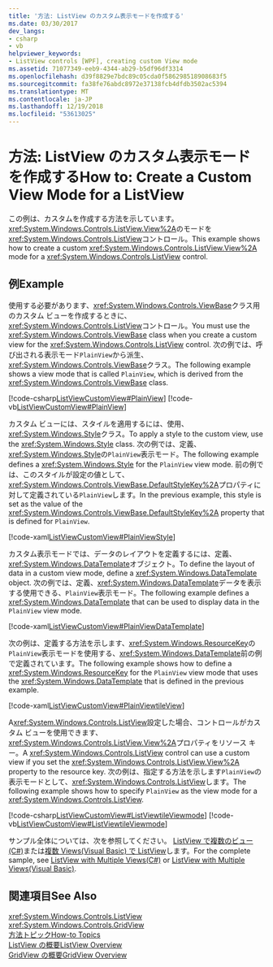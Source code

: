 ```yaml
---
title: '方法: ListView のカスタム表示モードを作成する'
ms.date: 03/30/2017
dev_langs:
- csharp
- vb
helpviewer_keywords:
- ListView controls [WPF], creating custom View mode
ms.assetid: 71077349-eeb9-4344-ab29-b5df96df3314
ms.openlocfilehash: d39f8829e7bdc89c05cda0f586298518908683f5
ms.sourcegitcommit: fa38fe76abdc8972e37138fcb4dfdb3502ac5394
ms.translationtype: MT
ms.contentlocale: ja-JP
ms.lasthandoff: 12/19/2018
ms.locfileid: "53613025"
---
```

# <a name="how-to-create-a-custom-view-mode-for-a-listview"></a><span data-ttu-id="073e3-102">方法: ListView のカスタム表示モードを作成する</span><span class="sxs-lookup"><span data-stu-id="073e3-102">How to: Create a Custom View Mode for a ListView</span></span>
<span data-ttu-id="073e3-103">この例は、カスタムを作成する方法を示しています。<xref:System.Windows.Controls.ListView.View%2A>のモードを<xref:System.Windows.Controls.ListView>コントロール。</span><span class="sxs-lookup"><span data-stu-id="073e3-103">This example shows how to create a custom <xref:System.Windows.Controls.ListView.View%2A> mode for a <xref:System.Windows.Controls.ListView> control.</span></span>  
  
## <a name="example"></a><span data-ttu-id="073e3-104">例</span><span class="sxs-lookup"><span data-stu-id="073e3-104">Example</span></span>  
 <span data-ttu-id="073e3-105">使用する必要があります、<xref:System.Windows.Controls.ViewBase>クラス用のカスタム ビューを作成するときに、<xref:System.Windows.Controls.ListView>コントロール。</span><span class="sxs-lookup"><span data-stu-id="073e3-105">You must use the <xref:System.Windows.Controls.ViewBase> class when you create a custom view for the <xref:System.Windows.Controls.ListView> control.</span></span> <span data-ttu-id="073e3-106">次の例では、呼び出される表示モード`PlainView`から派生、<xref:System.Windows.Controls.ViewBase>クラス。</span><span class="sxs-lookup"><span data-stu-id="073e3-106">The following example shows a view mode that is called `PlainView`, which is derived from the <xref:System.Windows.Controls.ViewBase> class.</span></span>  
  
 [!code-csharp[ListViewCustomView#PlainView](../../../../samples/snippets/csharp/VS_Snippets_Wpf/ListViewCustomView/CSharp/PlainView.cs#plainview)]
 [!code-vb[ListViewCustomView#PlainView](../../../../samples/snippets/visualbasic/VS_Snippets_Wpf/ListViewCustomView/visualbasic/plainview.vb#plainview)]  
  
 <span data-ttu-id="073e3-107">カスタム ビューには、スタイルを適用するには、使用、<xref:System.Windows.Style>クラス。</span><span class="sxs-lookup"><span data-stu-id="073e3-107">To apply a style to the custom view, use the <xref:System.Windows.Style> class.</span></span> <span data-ttu-id="073e3-108">次の例では、定義、<xref:System.Windows.Style>の`PlainView`表示モード。</span><span class="sxs-lookup"><span data-stu-id="073e3-108">The following example defines a <xref:System.Windows.Style> for the `PlainView` view mode.</span></span> <span data-ttu-id="073e3-109">前の例では、このスタイルが設定の値として、<xref:System.Windows.Controls.ViewBase.DefaultStyleKey%2A>プロパティに対して定義されている`PlainView`します。</span><span class="sxs-lookup"><span data-stu-id="073e3-109">In the previous example, this style is set as the value of the <xref:System.Windows.Controls.ViewBase.DefaultStyleKey%2A> property that is defined for `PlainView`.</span></span>  
  
 [!code-xaml[ListViewCustomView#PlainViewStyle](../../../../samples/snippets/csharp/VS_Snippets_Wpf/ListViewCustomView/CSharp/Themes/Generic.xaml#plainviewstyle)]  
  
 <span data-ttu-id="073e3-110">カスタム表示モードでは、データのレイアウトを定義するには、定義、<xref:System.Windows.DataTemplate>オブジェクト。</span><span class="sxs-lookup"><span data-stu-id="073e3-110">To define the layout of data in a custom view mode, define a <xref:System.Windows.DataTemplate> object.</span></span> <span data-ttu-id="073e3-111">次の例では、定義、<xref:System.Windows.DataTemplate>データを表示する使用できる、`PlainView`表示モード。</span><span class="sxs-lookup"><span data-stu-id="073e3-111">The following example defines a <xref:System.Windows.DataTemplate> that can be used to display data in the `PlainView` view mode.</span></span>  
  
 [!code-xaml[ListViewCustomView#PlainViewDataTemplate](../../../../samples/snippets/csharp/VS_Snippets_Wpf/ListViewCustomView/CSharp/Window1.xaml#plainviewdatatemplate)]  
  
 <span data-ttu-id="073e3-112">次の例は、定義する方法を示します、<xref:System.Windows.ResourceKey>の`PlainView`表示モードを使用する、<xref:System.Windows.DataTemplate>前の例で定義されています。</span><span class="sxs-lookup"><span data-stu-id="073e3-112">The following example shows how to define a <xref:System.Windows.ResourceKey> for the `PlainView` view mode that uses the <xref:System.Windows.DataTemplate> that is defined in the previous example.</span></span>  
  
 [!code-xaml[ListViewCustomView#PlainViewtileView](../../../../samples/snippets/csharp/VS_Snippets_Wpf/ListViewCustomView/CSharp/Window1.xaml#plainviewtileview)]  
  
 <span data-ttu-id="073e3-113">A<xref:System.Windows.Controls.ListView>設定した場合、コントロールがカスタム ビューを使用できます、<xref:System.Windows.Controls.ListView.View%2A>プロパティをリソース キー。</span><span class="sxs-lookup"><span data-stu-id="073e3-113">A <xref:System.Windows.Controls.ListView> control can use a custom view if you set the <xref:System.Windows.Controls.ListView.View%2A> property to the resource key.</span></span> <span data-ttu-id="073e3-114">次の例は、指定する方法を示します`PlainView`の表示モードとして、<xref:System.Windows.Controls.ListView>します。</span><span class="sxs-lookup"><span data-stu-id="073e3-114">The following example shows how to specify `PlainView` as the view mode for a <xref:System.Windows.Controls.ListView>.</span></span>  
  
 [!code-csharp[ListViewCustomView#ListViewtileViewmode](../../../../samples/snippets/csharp/VS_Snippets_Wpf/ListViewCustomView/CSharp/Window1.xaml.cs#listviewtileviewmode)]
 [!code-vb[ListViewCustomView#ListViewtileViewmode](../../../../samples/snippets/visualbasic/VS_Snippets_Wpf/ListViewCustomView/visualbasic/window1.xaml.vb#listviewtileviewmode)]  
  
 <span data-ttu-id="073e3-115">サンプル全体については、次を参照してください。 [ListView で複数のビュー (C#)](https://github.com/dotnet/samples/tree/master/snippets/csharp/VS_Snippets_Wpf/ListViewCustomView/CSharp)または[複数 Views(Visual Basic) で ListView](https://github.com/dotnet/samples/tree/master/snippets/visualbasic/VS_Snippets_Wpf/ListViewCustomView/visualbasic)します。</span><span class="sxs-lookup"><span data-stu-id="073e3-115">For the complete sample, see [ListView with Multiple Views(C#)](https://github.com/dotnet/samples/tree/master/snippets/csharp/VS_Snippets_Wpf/ListViewCustomView/CSharp) or [ListView with Multiple Views(Visual Basic)](https://github.com/dotnet/samples/tree/master/snippets/visualbasic/VS_Snippets_Wpf/ListViewCustomView/visualbasic).</span></span>  
  
## <a name="see-also"></a><span data-ttu-id="073e3-116">関連項目</span><span class="sxs-lookup"><span data-stu-id="073e3-116">See Also</span></span>  
 <xref:System.Windows.Controls.ListView>  
 <xref:System.Windows.Controls.GridView>  
 [<span data-ttu-id="073e3-117">方法トピック</span><span class="sxs-lookup"><span data-stu-id="073e3-117">How-to Topics</span></span>](../../../../docs/framework/wpf/controls/listview-how-to-topics.md)  
 [<span data-ttu-id="073e3-118">ListView の概要</span><span class="sxs-lookup"><span data-stu-id="073e3-118">ListView Overview</span></span>](../../../../docs/framework/wpf/controls/listview-overview.md)  
 [<span data-ttu-id="073e3-119">GridView の概要</span><span class="sxs-lookup"><span data-stu-id="073e3-119">GridView Overview</span></span>](../../../../docs/framework/wpf/controls/gridview-overview.md)
